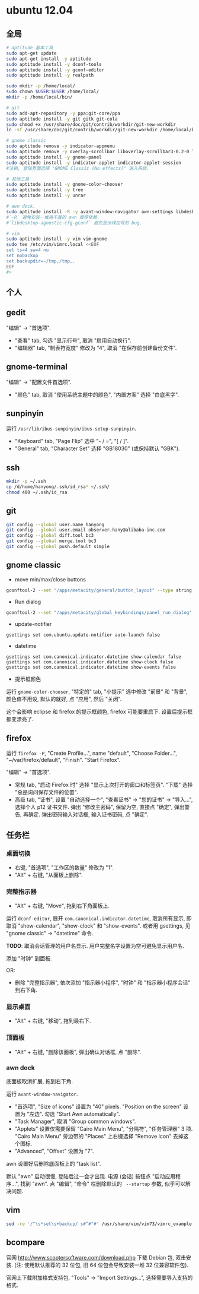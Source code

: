 ubuntu 12.04
===

## 全局

```sh
# aptitude 基本工具
sudo apt-get update
sudo apt-get install -y aptitude
sudo aptitude install -y dconf-tools
sudo aptitude install -y gconf-editor
sudo aptitude install -y realpath

sudo mkdir -p /home/local/
sudo chown $USER:$USER /home/local/
mkdir -p /home/local/bin/

# git
sudo add-apt-repository -y ppa:git-core/ppa
sudo aptitude install -y git gitk git-cola
sudo chmod +x /usr/share/doc/git/contrib/workdir/git-new-workdir
ln -sf /usr/share/doc/git/contrib/workdir/git-new-workdir /home/local/bin/

# gnome classic
sudo aptitude remove -y indicator-appmenu
sudo aptitude remove -y overlay-scrollbar liboverlay-scrollbar3-0.2-0 liboverlay-scrollbar-0.2-0
sudo aptitude install -y gnome-panel
sudo aptitude install -y indicator-applet indicator-applet-session
#注销, 登陆界面选择 "GNOME Classic (No effects)" 进入系统.

# 其他工具
sudo aptitude install -y gnome-color-chooser
sudo aptitude install -y tree
sudo aptitude install -y unrar

# awn dock.
sudo aptitude install -R -y avant-window-navigator awn-settings libdesktop-agnostic-cfg-gconf
#`-R` 避免安装一堆用不着的 awn 推荐依赖. 
#`libdesktop-agnostic-cfg-gconf` 避免显示绿加号的 bug.

# vim
sudo aptitude install -y vim vim-gnome
sudo tee /etc/vim/vimrc.local <<EOF
set ts=4 sw=4 nu
set nobackup
set backupdir=~/tmp,/tmp,.
EOF
#>
```

## 个人

## gedit

"编辑" -> "首选项".
* "查看" tab, 勾选 "显示行号", 取消 "启用自动换行".
* "编辑器" tab, "制表符宽度" 修改为 "4", 取消 "在保存前创建备份文件".

## gnome-terminal

"编辑" -> "配置文件首选项".

* "颜色" tab, 取消 "使用系统主题中的颜色", "内置方案" 选择 "白底黑字".

## sunpinyin

运行 `/usr/lib/ibus-sunpinyin/ibus-setup-sunpinyin`.
* "Keyboard" tab, "Page Flip" 选中 "- / =", "[ / ]".
* "General" tab, "Character Set" 选择 "GB18030" (或保持默认 "GBK").

## ssh

```sh
mkdir -p ~/.ssh
cp /d/home/hanyong/.ssh/id_rsa* ~/.ssh/
chmod 400 ~/.ssh/id_rsa
```

## git

```sh
git config --global user.name hanyong
git config --global user.email observer.hany@alibaba-inc.com
git config --global diff.tool bc3
git config --global merge.tool bc3
git config --global push.default simple
```

## gnome classic

* move min/max/close buttons

```sh
gconftool-2 --set "/apps/metacity/general/button_layout" --type string ":minimize,maximize,close"
```

* Run dialog

```sh
gconftool-2 --set "/apps/metacity/global_keybindings/panel_run_dialog" --type string "<Alt>F2"
```

* update-notifier

```sh
gsettings set com.ubuntu.update-notifier auto-launch false
```

* datetime

```
gsettings set com.canonical.indicator.datetime show-calendar false
gsettings set com.canonical.indicator.datetime show-clock false
gsettings set com.canonical.indicator.datetime show-events false
```

* 提示框颜色

运行 `gnome-color-chooser`, "特定的" tab,
"小提示" 选中修改 "前景" 和 "背景", 颜色值不用设, 默认的就好, 点 "应用", 然后 "关闭".

这个会影响 eclipse 和 firefox 的提示框颜色, firefox 可能要重启下. 设置后提示框都变漂亮了.

## firefox

运行 `firefox -P`, "Create Profile...", name "default", 
"Choose Folder...", "~/var/firefox/default", "Finish".
"Start Firefox".

"编辑" -> "首选项".

* 常规 tab, "启动 Firefox 时" 选择 "显示上次打开的窗口和标签页".
"下载" 选择 "总是询问保存文件的位置".
* 高级 tab, "证书", 设置 "自动选择一个", "查看证书" -> "您的证书" -> "导入...", 选择个人 p12 证书文件.
弹出 "修改主密码", 保留为空, 直接点 "确定", 弹出警告, 再确定.
弹出密码输入对话框, 输入证书密码, 点 "确定".

## 任务栏

### 桌面切换
* 右键, "首选项", "工作区的数量" 修改为 "1".
* "Alt" + 右键, "从面板上删除".

### 完整指示器

* "Alt" + 右键, "Move", 拖到右下角面板上.

运行 `dconf-editor`, 展开 `com.canonical.indicator.datetime`, 
取消所有显示, 即取消 "show-calendar", "show-clock" 和 "show-events".
或者用 gsettings, 见 "gnome classic" -> "datetime" 命令.

**TODO**: 取消会话管理的用户名显示. 用户完整名字设置为空可避免显示用户名.

添加 "时钟" 到面板.

OR:

* 删除 "完整指示器", 依次添加 "指示器小程序", "时钟" 和 "指示器小程序会话" 到右下角.

### 显示桌面

* "Alt" + 右键, "移动", 拖到最右下.

### 顶面板

* "Alt" + 右键, "删除该面板", 弹出确认对话框, 点 "删除".

### awn dock

底面板取消扩展, 拖到右下角.

运行 `avant-window-navigator`.

* "首选项", "Size of icons" 设置为 "40" pixels.
"Position on the screen" 设置为 "左边".
勾选 "Start Awn automatically".
* "Task Manager", 取消 "Group common windows".
* "Applets" 设置仅需要保留 "Cairo Main Menu", "分隔符", "任务管理器" 3 项.
"Cairo Main Menu" 旁边带的 "Places" 上右键选择 "Remove Icon" 去掉这个图标.
* "Advanced", "Offset" 设置为 "7".

awn 设置好后删除底面板上的 "task list".

默认 "awn" 启动很慢, 登陆后过一会才出现. 
电源 (会话) 按钮点 "启动应用程序...", 找到 "awn".
点 "编辑", "命令" 栏删除默认的 ` --startup` 参数, 似乎可以解决问题.

## vim

```sh
sed -re '/^\s*set\s+backup/ s#^#"#' /usr/share/vim/vim73/vimrc_example.vim > ~/.vimrc
```

## bcompare

官网 http://www.scootersoftware.com/download.php 下载 Debian 包, 双击安装.
(注: 使用默认推荐的 32 位包, 旧 64 位包会导致安装一堆 32 位兼容软件包).

官网上下载附加格式支持包, "Tools" -> "Import Settings...", 选择需要导入支持的格式.

